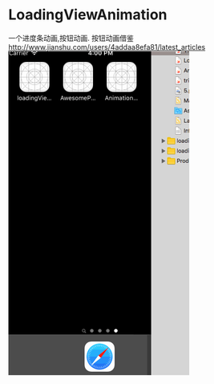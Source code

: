 # LoadingViewAnimation
一个进度条动画,按钮动画.
按钮动画借鉴 http://www.jianshu.com/users/4addaa8efa81/latest_articles
![image](https://github.com/sfmDev/LoadingViewAnimation/blob/master/loadingViewAnimate/animation.gif)   
